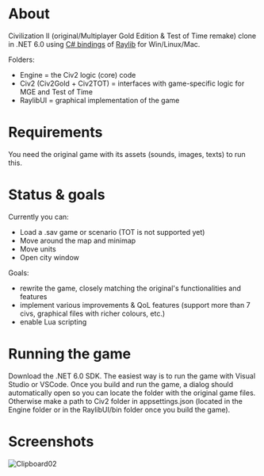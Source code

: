 # About

Civilization II (original/Multiplayer Gold Edition & Test of Time remake) clone in .NET 6.0 using [C# bindings](https://github.com/ChrisDill/Raylib-cs) of [Raylib](https://www.raylib.com/) for Win/Linux/Mac.

Folders:
- Engine = the Civ2 logic (core) code
- Civ2 (Civ2Gold + Civ2TOT) = interfaces with game-specific logic for MGE and Test of Time
- RaylibUI = graphical implementation of the game

# Requirements

You need the original game with its assets (sounds, images, texts) to run this.

# Status & goals

Currently you can:
- Load a .sav game or scenario (TOT is not supported yet)
- Move around the map and minimap
- Move units
- Open city window

Goals:
- rewrite the game, closely matching the original's functionalities and features
- implement various improvements & QoL features (support more than 7 civs, graphical files with richer colours, etc.)
- enable Lua scripting

# Running the game

Download the .NET 6.0 SDK. The easiest way is to run the game with Visual Studio or VSCode.
Once you build and run the game, a dialog should automatically open so you can locate the folder with the original game files. Otherwise make a path to Civ2 folder in appsettings.json (located in the Engine folder or in the RaylibUI/bin folder once you build the game).

# Screenshots

![Clipboard02](https://github.com/axx0/Civ2-clone/assets/21365802/864ab9b4-ce4c-4715-9447-9e913298a971)

